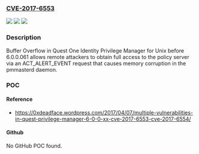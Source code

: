 ### [CVE-2017-6553](https://cve.mitre.org/cgi-bin/cvename.cgi?name=CVE-2017-6553)
![](https://img.shields.io/static/v1?label=Product&message=n%2Fa&color=blue)
![](https://img.shields.io/static/v1?label=Version&message=n%2Fa&color=blue)
![](https://img.shields.io/static/v1?label=Vulnerability&message=n%2Fa&color=brighgreen)

### Description

Buffer Overflow in Quest One Identity Privilege Manager for Unix before 6.0.0.061 allows remote attackers to obtain full access to the policy server via an ACT_ALERT_EVENT request that causes memory corruption in the pmmasterd daemon.

### POC

#### Reference
- https://0xdeadface.wordpress.com/2017/04/07/multiple-vulnerabilities-in-quest-privilege-manager-6-0-0-xx-cve-2017-6553-cve-2017-6554/

#### Github
No GitHub POC found.

